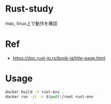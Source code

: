 # Rust-study

mac, linux上で動作を確認

# Ref
- https://doc.rust-jp.rs/book-ja/title-page.html

# Usage

```bash
docker build -t rust-env .
docker run -it -v $(pwd):/root rust-env
```
